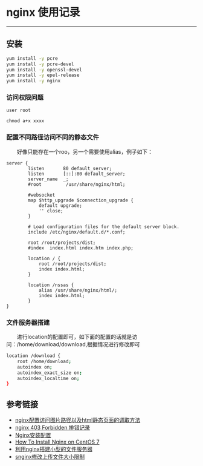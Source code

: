 # nginx 使用记录
***
## 安装
```sh
yum install -y pcre
yum install -y pcre-devel
yum install -y openssl-devel
yum install -y epel-release
yum install -y nginx
```

### 访问权限问题
```
user root

chmod a+x xxxx
```

### 配置不同路径访问不同的静态文件
&ensp;&ensp;&ensp;&ensp;好像只能存在一个roo，另一个需要使用alias，例子如下：

```
server {
        listen       80 default_server;
        listen       [::]:80 default_server;
        server_name  _;
        #root         /usr/share/nginx/html;

        #websocket
        map $http_upgrade $connection_upgrade {
            default upgrade;
            '' close;
        }

        # Load configuration files for the default server block.
        include /etc/nginx/default.d/*.conf;

        root /root/projects/dist;
        #index  index.html index.htm index.php;

        location / {
            root /root/projects/dist;
            index index.html;
        }

        location /nssas {
            alias /usr/share/nginx/html/;
            index index.html;
        }
}
```

### 文件服务器搭建
&ensp;&ensp;&ensp;&ensp;进行location的配置即可，如下面的配置的话就是访问：/home/download/download,根据情况进行修改即可

```bash
location /download {
    root /home/download;
    autoindex on;
    autoindex_exact_size on;
    autoindex_localtime on;
}
```

## 参考链接
- [nginx配置访问图片路径以及html静态页面的调取方法](https://www.jb51.net/article/99305.htm)
- [nginx 403 Forbidden 排错记录](https://www.jianshu.com/p/e0dadb871894)
- [Nginx安装配置](https://www.jianshu.com/p/a195c2f42e15)
- [How To Install Nginx on CentOS 7](https://www.digitalocean.com/community/tutorials/how-to-install-nginx-on-centos-7)
- [利用nginx搭建小型的文件服务器](https://www.jianshu.com/p/a9363379f23b)
- [snginx修改上传文件大小限制](https://blog.csdn.net/bruce128/article/details/9665503)
